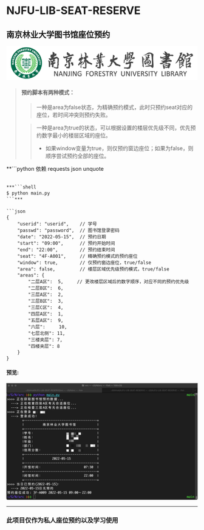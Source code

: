 # NJFU-LIB-SEAT-RESERVE
## 南京林业大学图书馆座位预约

![njfulogo](/images/logonew.png)

> #### 预约脚本有两种模式：
> 
>> 一种是area为false状态，为精确预约模式，此时只预约seat对应的座位，若时间冲突则预约失败。
>
>> 一种是area为true的状态，可以根据设置的楼层优先级不同，优先预约数字最小的楼层区域的座位。
>> - 如果window变量为true，则仅预约窗边座位；如果为false，则顺序尝试预约全部的座位。

**```python
依赖
   requests
   json
   unquote
```**

***```shell
$ python main.py
```***

```json
{
    "userid": "userid",    // 学号
    "passwd": "password",  // 图书馆登录密码
    "date": "2022-05-15",  // 预约日期
    "start": "09:00",      // 预约开始时间
    "end": "22:00",        // 预约结束时间
    "seat": "4F-A001",     // 精确预约模式的预约座位
    "window": true,        // 仅预约窗边座位，true/false
    "area": false,         // 楼层区域优先级预约模式，true/false
    "areas": {
        "二层A区":  5,     // 更改楼层区域后的数字顺序，对应不同的预约优先级
        "二层B区":  6,
        "三层A区":  2,
        "三层B区":  3,
        "三层C区":  4,
        "四层A区":  1,
        "五层A区":  9,
        "六层":     10,
        "七层北侧": 11,
        "三楼夹层": 7,
        "四楼夹层": 8
    }
}
```

#### 预览:
![preview](/images/preview.jpg)

****

### 此项目仅作为私人座位预约以及学习使用
